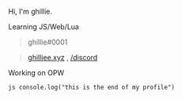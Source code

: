 Hi, I'm ghillie.

Learning JS/Web/Lua

> ghillie#0001

> [ghilliee.xyz](https://ghilliee.xyz) , [/discord](https://ghilliee.xyz/s/discord)

Working on OPW

``js
console.log("this is the end of my profile")
``
